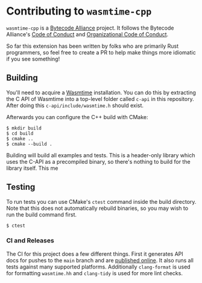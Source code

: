 # Contributing to `wasmtime-cpp`

`wasmtime-cpp` is a [Bytecode Alliance] project. It follows the Bytecode
Alliance's [Code of Conduct] and [Organizational Code of Conduct].

So far this extension has been written by folks who are primarily Rust
programmers, so feel free to create a PR to help make things more idiomatic if
you see something!

## Building

You'll need to acquire a [Wasmtime] installation. You can do this by extracting
the C API of Wasmtime into a top-level folder called `c-api` in this repository.
After doing this `c-api/include/wasmtime.h` should exist.

[wasmtime]: https://wasmtime.dev/

Afterwards you can configure the C++ build with CMake:

```
$ mkdir build
$ cd build
$ cmake ..
$ cmake --build .
```

Building will build all examples and tests. This is a header-only library which
uses the C-API as a precompiled binary, so there's nothing to build for the
library itself. This me

## Testing

To run tests you can use CMake's `ctest` command inside the build directory.
Note that this does not automatically rebuild binaries, so you may wish to run
the build command first.

```
$ ctest
```

### CI and Releases

The CI for this project does a few different things. First it generates API docs
for pushes to the `main` branch and are [published online][apidoc]. It also runs
all tests against many supported platforms. Additionally `clang-format` is used
for formatting `wasmtime.hh` and `clang-tidy` is used for more lint checks.

[Bytecode Alliance]: https://bytecodealliance.org/
[Code of Conduct]: CODE_OF_CONDUCT.md
[Organizational Code of Conduct]: ORG_CODE_OF_CONDUCT.md
[Wasmtime]: https://github.com/bytecodealliance/wasmtime
[apidoc]: https://bytecodealliance.github.io/wasmtime-cpp/
